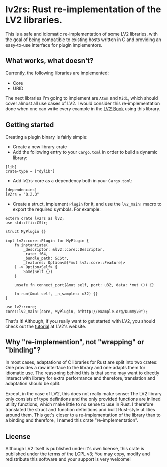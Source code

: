 # lv2rs: Rust re-implementation of the LV2 libraries.

This is a safe and idiomatic re-implementation of some LV2 libraries, with the goal of being compatible to existing hosts written in C and providing an easy-to-use interface for plugin implementors.

## What works, what doesn't?

Currently, the following libraries are implemented:
* Core
* URID

The next libraries I'm going to implement are `Atom` and `Midi`, which should cover almost all use cases of LV2. I would consider this re-implementation done when one can write every example in the [LV2 Book](http://lv2plug.in/book/) using this library.

## Getting started

Creating a plugin binary is fairly simple:
 * Create a new library crate
 * Add the following entry to your `Cargo.toml` in order to build a dynamic library:
```
[lib]
crate-type = ["dylib"]
```
 * Add lv2rs-core as a dependency both in your `Cargo.toml`:
```
[dependencies]
lv2rs = "0.2.0"
```
 * Create a struct, implement `Plugin` for it, and use the `lv2_main!` macro to export the required symbols. For example:
```
extern crate lv2rs as lv2;
use std::ffi::CStr;

struct MyPlugin {}

impl lv2::core::Plugin for MyPlugin {
    fn instantiate(
        _descriptor: &lv2::core::Descriptor,
        _rate: f64,
        _bundle_path: &CStr,
        _features: Option<&[*mut lv2::core::Feature]>
    ) -> Option<Self> {
        Some(Self {})
    }

    unsafe fn connect_port(&mut self, port: u32, data: *mut ()) {}

    fn run(&mut self, _n_samples: u32) {}
}

use lv2::core;
core::lv2_main!(core, MyPlugin, b"http://example.org/Dummy\0");
```

That's it! Although, if you really want to get started with LV2, you should check out the
[tutorial](http://lv2plug.in/book/) at LV2's website.

## Why "re-implemention", not "wrapping" or "binding"?

In most cases, adaptations of C libraries for Rust are split into two crates: One provides a raw interface to the library and one adapts them for idiomatic use. The reasoning behind this is that some may want to directly interact with library for extra performance and therefore, translation and adaptation should be split.

Except, in the case of LV2, this does not really make sense: The LV2 library only consists of type defintions and the only provided functions are inlined utility functions, which make little to no sense to use in Rust. I therefore translated the struct and function definitions and built Rust-style utilities around them. This get's closer to a re-implementation of the library than to a binding and therefore, I named this crate "re-implementation".

## License

Although LV2 itself is published under it's own license, this crate is published under the terms of the LGPL v3; You may copy, modify and redistribute this software and your support is very welcome!